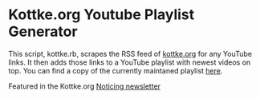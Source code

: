 # Kottke.org Youtube Playlist Generator

This script, kottke.rb, scrapes the RSS feed of [kottke.org](https:///www.kottke.org) for any YouTube links. It then adds those links to a YouTube playlist with newest videos on top. You can find a copy of the currently maintaned playlist [here](https://www.youtube.com/playlist?list=PLZOdGIexY9DEnXOrGV-7CknHzMpyEyKH9). 

Featured in the Kottke.org [Noticing newsletter](https://mailchi.mp/kottke/wizards-and-prophets-40297812)

